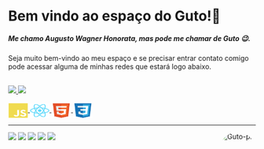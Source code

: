 # Bem vindo ao espaço do Guto!👋
##### Me chamo Augusto Wagner Honorata, mas pode me chamar de Guto 😉. 
Seja muito bem-vindo ao meu espaço e se precisar entrar contato comigo pode acessar alguma de minhas redes que estará logo abaixo.
##



<div>
  <a href="https://github.com/AugustoWHonorata">
  <img height= "180em" src="https://github-readme-stats.vercel.app/api?username=AugustoWHonorata&show_icons=true&include_all_commits&theme=transparent">
  <img height= "180em" src="https://github-readme-stats.vercel.app/api/top-langs/?username=AugustoWHonorata&layout=compact&theme=transparent">
</div>
<div style="display: inline_block"><br>
  <img align="center" alt="Guto-Js" height="30" width="40" src="https://raw.githubusercontent.com/devicons/devicon/master/icons/javascript/javascript-plain.svg">
  <img align="center" alt="Guto-React" height="30" width="40" src="https://raw.githubusercontent.com/devicons/devicon/master/icons/react/react-original.svg">
  <img align="center" alt="Guto-HTML" height="30" width="40" src="https://raw.githubusercontent.com/devicons/devicon/master/icons/html5/html5-original.svg">
  <img align="center" alt="Guto-CSS" height="30" width="40" src="https://raw.githubusercontent.com/devicons/devicon/master/icons/css3/css3-original.svg">
</div>

---

<div>
  <a href= "https://wa.me/5548991148026" target="_blank"><img src="https://img.shields.io/badge/WhatsApp-25D366?style=for-the-badge&logo=whatsapp&logoColor=white"></a> 
  <a href = "mailto:contatoaugustohonorata@gmail.com"><img src="https://img.shields.io/badge/-Gmail-%23333?style=for-the-badge&logo=gmail&logoColor=white" target="_blank"></a>
  <a href="https://instagram.com/Gutohonorata" target="_blank"><img src="https://img.shields.io/badge/-Instagram-%23E4405F?style=for-the-badge&logo=instagram&logoColor=white" target="_blank"></a>
  <a href="https://www.linkedin.com/in/augusto-wagner-honorata-1489a417a/" target="_blank"><img src="https://img.shields.io/badge/-LinkedIn-%230077B5?style=for-the-badge&logo=linkedin&logoColor=white" target="_blank"></a> 
  <a href"https://github.com/AugustoWHonorata" target="_blank"><img src="https://img.shields.io/badge/GitHub-100000?style=for-the-badge&logo=github&logoColor=white"></a>
  <img align="right" alt="Guto-pic" height="150" style="border-radius:50px;" src="https://i.picasion.com/pic92/1f479d993d87572c5f7a1b4e46eb9180.gif?width=676&height=676#vitrinedev">

</div>

